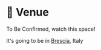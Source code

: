 📍 Venue
==============

To Be Confirmed, watch this space! 

It's going to be in [Brescia](https://goo.gl/maps/WGnbVnAs3DE4sZHb9), Italy